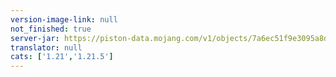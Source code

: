```yaml
---
version-image-link: null
not_finished: true
server-jar: https://piston-data.mojang.com/v1/objects/7a6ec51f9e3095a8d2406042760d2989a1e8ad2b/server.jar
translator: null
cats: ['1.21','1.21.5']
---
```

